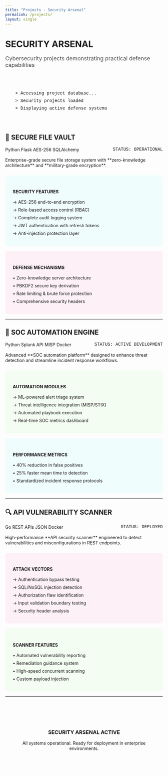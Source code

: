 ```yaml
---
title: "Projects - Security Arsenal"
permalink: /projects/
layout: single
---
```


<div class="professional-header">
  <h1>SECURITY ARSENAL</h1>
  <p style="font-size:1.1rem; opacity:0.8;">Cybersecurity projects demonstrating practical defense capabilities</p>
</div>

<div style="font-family: 'Courier New', monospace; background: var(--card-bg); padding: 2rem; border-radius: 10px; border: 1px solid var(--neon-cyan); margin: 2rem 0;">
  <p style="color: var(--neon-green); margin: 0.5rem 0;">> Accessing project database...</p>
  <p style="color: var(--neon-cyan); margin: 0.5rem 0;">> Security projects loaded</p>
  <p style="color: var(--text-secondary); margin: 0.5rem 0;">> Displaying active defense systems</p>
</div>

## 🔐 SECURE FILE VAULT

<div class="project-card">
  <div style="display: flex; justify-content: space-between; align-items: center; margin-bottom: 1rem;">
    <div>
      <span class="tech-stack">Python</span>
      <span class="tech-stack">Flask</span>
      <span class="tech-stack">AES-256</span>
      <span class="tech-stack">SQLAlchemy</span>
    </div>
    <div style="color: var(--neon-green); font-family: 'Courier New', monospace;">STATUS: OPERATIONAL</div>
  </div>
  
  <p style="margin-bottom: 1.5rem;">Enterprise-grade secure file storage system with **zero-knowledge architecture** and **military-grade encryption**.</p>
  
  <div style="background: rgba(0, 255, 255, 0.05); padding: 1.5rem; border-radius: 8px; border: 1px solid var(--neon-cyan); margin: 1rem 0;">
    <h4 style="color: var(--neon-cyan); margin-bottom: 1rem;">SECURITY FEATURES</h4>
    <ul style="list-style: none; padding: 0; margin: 0;">
      <li style="margin: 0.5rem 0; color: var(--neon-green);">→ AES-256 end-to-end encryption</li>
      <li style="margin: 0.5rem 0; color: var(--neon-green);">→ Role-based access control (RBAC)</li>
      <li style="margin: 0.5rem 0; color: var(--neon-green);">→ Complete audit logging system</li>
      <li style="margin: 0.5rem 0; color: var(--neon-green);">→ JWT authentication with refresh tokens</li>
      <li style="margin: 0.5rem 0; color: var(--neon-green);">→ Anti-injection protection layer</li>
    </ul>
  </div>
  
  <div style="background: rgba(255, 0, 128, 0.05); padding: 1.5rem; border-radius: 8px; border: 1px solid var(--neon-pink); margin: 1rem 0;">
    <h4 style="color: var(--neon-pink); margin-bottom: 1rem;">DEFENSE MECHANISMS</h4>
    <ul style="list-style: none; padding: 0; margin: 0;">
      <li style="margin: 0.5rem 0; color: var(--text-secondary);">• Zero-knowledge server architecture</li>
      <li style="margin: 0.5rem 0; color: var(--text-secondary);">• PBKDF2 secure key derivation</li>
      <li style="margin: 0.5rem 0; color: var(--text-secondary);">• Rate limiting & brute force protection</li>
      <li style="margin: 0.5rem 0; color: var(--text-secondary);">• Comprehensive security headers</li>
    </ul>
  </div>
</div>

---

## 🚨 SOC AUTOMATION ENGINE

<div class="project-card">
  <div style="display: flex; justify-content: space-between; align-items: center; margin-bottom: 1rem;">
    <div>
      <span class="tech-stack">Python</span>
      <span class="tech-stack">Splunk API</span>
      <span class="tech-stack">MISP</span>
      <span class="tech-stack">Docker</span>
    </div>
    <div style="color: var(--neon-pink); font-family: 'Courier New', monospace;">STATUS: ACTIVE DEVELOPMENT</div>
  </div>
  
  <p style="margin-bottom: 1.5rem;">Advanced **SOC automation platform** designed to enhance threat detection and streamline incident response workflows.</p>
  
  <div style="background: rgba(57, 255, 20, 0.05); padding: 1.5rem; border-radius: 8px; border: 1px solid var(--neon-green); margin: 1rem 0;">
    <h4 style="color: var(--neon-green); margin-bottom: 1rem;">AUTOMATION MODULES</h4>
    <ul style="list-style: none; padding: 0; margin: 0;">
      <li style="margin: 0.5rem 0; color: var(--neon-cyan);">→ ML-powered alert triage system</li>
      <li style="margin: 0.5rem 0; color: var(--neon-cyan);">→ Threat intelligence integration (MISP/STIX)</li>
      <li style="margin: 0.5rem 0; color: var(--neon-cyan);">→ Automated playbook execution</li>
      <li style="margin: 0.5rem 0; color: var(--neon-cyan);">→ Real-time SOC metrics dashboard</li>
    </ul>
  </div>
  
  <div style="background: rgba(0, 255, 255, 0.05); padding: 1.5rem; border-radius: 8px; border: 1px solid var(--neon-cyan); margin: 1rem 0;">
    <h4 style="color: var(--neon-cyan); margin-bottom: 1rem;">PERFORMANCE METRICS</h4>
    <ul style="list-style: none; padding: 0; margin: 0;">
      <li style="margin: 0.5rem 0; color: var(--text-secondary);">• 40% reduction in false positives</li>
      <li style="margin: 0.5rem 0; color: var(--text-secondary);">• 25% faster mean time to detection</li>
      <li style="margin: 0.5rem 0; color: var(--text-secondary);">• Standardized incident response protocols</li>
    </ul>
  </div>
</div>

---

## 🔍 API VULNERABILITY SCANNER

<div class="project-card">
  <div style="display: flex; justify-content: space-between; align-items: center; margin-bottom: 1rem;">
    <div>
      <span class="tech-stack">Go</span>
      <span class="tech-stack">REST APIs</span>
      <span class="tech-stack">JSON</span>
      <span class="tech-stack">Docker</span>
    </div>
    <div style="color: var(--neon-green); font-family: 'Courier New', monospace;">STATUS: DEPLOYED</div>
  </div>
  
  <p style="margin-bottom: 1.5rem;">High-performance **API security scanner** engineered to detect vulnerabilities and misconfigurations in REST endpoints.</p>
  
  <div style="background: rgba(255, 0, 128, 0.05); padding: 1.5rem; border-radius: 8px; border: 1px solid var(--neon-pink); margin: 1rem 0;">
    <h4 style="color: var(--neon-pink); margin-bottom: 1rem;">ATTACK VECTORS</h4>
    <ul style="list-style: none; padding: 0; margin: 0;">
      <li style="margin: 0.5rem 0; color: var(--neon-cyan);">→ Authentication bypass testing</li>
      <li style="margin: 0.5rem 0; color: var(--neon-cyan);">→ SQL/NoSQL injection detection</li>
      <li style="margin: 0.5rem 0; color: var(--neon-cyan);">→ Authorization flaw identification</li>
      <li style="margin: 0.5rem 0; color: var(--neon-cyan);">→ Input validation boundary testing</li>
      <li style="margin: 0.5rem 0; color: var(--neon-cyan);">→ Security header analysis</li>
    </ul>
  </div>
  
  <div style="background: rgba(57, 255, 20, 0.05); padding: 1.5rem; border-radius: 8px; border: 1px solid var(--neon-green); margin: 1rem 0;">
    <h4 style="color: var(--neon-green); margin-bottom: 1rem;">SCANNER FEATURES</h4>
    <ul style="list-style: none; padding: 0; margin: 0;">
      <li style="margin: 0.5rem 0; color: var(--text-secondary);">• Automated vulnerability reporting</li>
      <li style="margin: 0.5rem 0; color: var(--text-secondary);">• Remediation guidance system</li>
      <li style="margin: 0.5rem 0; color: var(--text-secondary);">• High-speed concurrent scanning</li>
      <li style="margin: 0.5rem 0; color: var(--text-secondary);">• Custom payload injection</li>
    </ul>
  </div>
</div>

---

<div style="text-align:center; margin-top:3rem; padding:2rem; background: linear-gradient(135deg, var(--card-bg) 0%, rgba(0, 255, 255, 0.1) 100%); border-radius:12px; border: 1px solid var(--neon-cyan);">
  <h3 style="color: var(--neon-cyan); margin-bottom: 1rem; text-shadow: 0 0 10px var(--neon-cyan);">SECURITY ARSENAL ACTIVE</h3>
  <p style="color: var(--text-secondary); margin-bottom: 1.5rem;">All systems operational. Ready for deployment in enterprise environments.</p>
  
  <div style="margin-top:2rem; opacity: 0.6;">
    <img src="{{ '/assets/img/dae-logo.jpg' | relative_url }}" alt="DAE Logo" style="height:35px; filter: brightness(0) invert(1);">
  </div>
</div>
